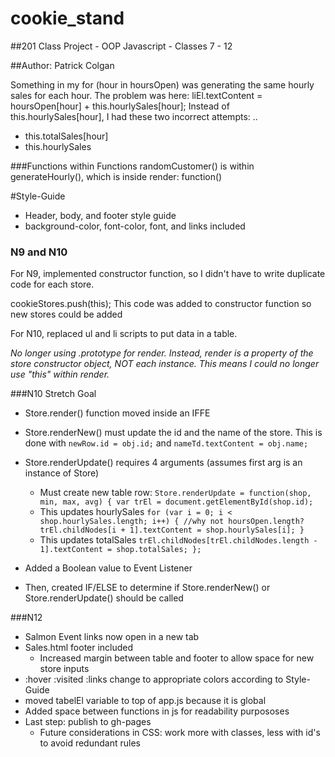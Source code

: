 # cookie_stand
##201 Class Project - OOP Javascript - Classes 7 - 12

##Author: Patrick Colgan

Something in my for (hour in hoursOpen) was generating the same hourly sales for each hour.
The problem was here:
liEl.textContent = hoursOpen[hour] + this.hourlySales[hour];
Instead of this.hourlySales[hour], I had these two incorrect attempts: ..
+ this.totalSales[hour]
+ this.hourlySales

###Functions within Functions
randomCustomer() is within generateHourly(), which is inside render: function()

#Style-Guide
+ Header, body, and footer style guide
+ background-color, font-color, font, and links included

### N9 and N10
For N9, implemented constructor function, so I didn't have to write duplicate code for each store.

cookieStores.push(this);
This code was added to constructor function so new stores could be added

For N10, replaced ul and li scripts to put data in a table.

_No longer using .prototype for render.
Instead, render is a property of the store constructor object, NOT each instance. This means I could no longer use "this" within render._

###N10 Stretch Goal
+ Store.render() function moved inside an IFFE

+ Store.renderNew() must update the id and the name of the store. This is done with `newRow.id = obj.id;` and `nameTd.textContent = obj.name;`

+ Store.renderUpdate() requires 4 arguments (assumes first arg is an instance of Store)
  + Must create new table row: `Store.renderUpdate = function(shop, min, max, avg) {
    var trEl = document.getElementById(shop.id);`
  + This updates hourlySales `for (var i = 0; i < shop.hourlySales.length; i++) { //why not hoursOpen.length?
    trEl.childNodes[i + 1].textContent = shop.hourlySales[i];
  }`
  + This updates totalSales `trEl.childNodes[trEl.childNodes.length - 1].textContent = shop.totalSales;
};`

+ Added a Boolean value to Event Listener
+ Then, created IF/ELSE to determine if Store.renderNew() or Store.renderUpdate() should be called

###N12
+ Salmon Event links now open in a new tab
+ Sales.html footer included
  + Increased margin between table and footer to allow space for new store inputs
+ :hover :visited :links change to appropriate colors according to Style-Guide
+ moved tabelEl variable to top of app.js because it is global
+ Added space between functions in js for readability purpososes
+ Last step: publish to gh-pages
  + Future considerations in CSS: work more with classes, less with id's to avoid redundant rules
